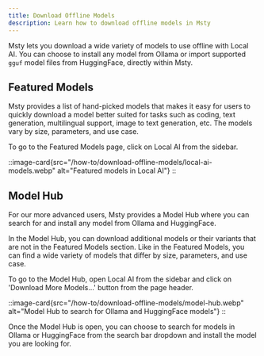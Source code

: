 ```yaml
---
title: Download Offline Models
description: Learn how to download offline models in Msty
---
```


Msty lets you download a wide variety of models to use offline with Local AI. You can choose to install any model from Ollama or import supported `gguf` model files from HuggingFace, directly within Msty.

## Featured Models
Msty provides a list of hand-picked models that makes it easy for users to quickly download a model better suited for tasks such as coding, text generation, multilingual support, image to text generation, etc. The models vary by size, parameters, and use case.

To go to the Featured Models page, click on Local AI from the sidebar.

::image-card{src="/how-to/download-offline-models/local-ai-models.webp" alt="Featured models in Local AI"}
::

## Model Hub
For our more advanced users, Msty provides a Model Hub where you can search for and install any model from Ollama and HuggingFace.

In the Model Hub, you can download additional models or their variants that are not in the Featured Models section. Like in the Featured Models, you can find a wide variety of models that differ by size, parameters, and use case.

To go to the Model Hub, open Local AI from the sidebar and click on 'Download More Models...' button from the page header.

::image-card{src="/how-to/download-offline-models/model-hub.webp" alt="Model Hub to search for Ollama and HuggingFace models"}
::

Once the Model Hub is open, you can choose to search for models in Ollama or HuggingFace from the search bar dropdown and install the model you are looking for.

